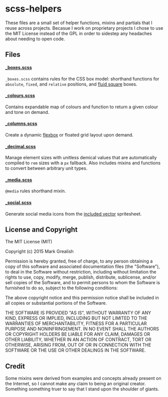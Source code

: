 # scss-helpers
These files are a small set of helper functions, mixins and partials that I reuse across projects. Becasue I work on proprietary projects I chose to use the MIT License instead of the GPL in order to sidestep any headaches about needing to open code. 

## Files
#### [\_boxes.scss](/_boxes.scss)
`_boxes.scss` contains rules for the CSS box model: shorthand functions for `absolute`, `fixed`, and `relative` positions, and [fluid square](http://absolide.tumblr.com/post/7317210512/full-css-fluid-squares) boxes.

#### [\_colours.scss](/_colours.scss)
Contains expandable map of colours and function to return a given colour and tone on demand.

#### [\_columns.scss](/_columns.scss)
Create a dynamic [flexbox](https://css-tricks.com/snippets/css/a-guide-to-flexbox/) or floated grid layout upon demand. 

#### [\_decimal.scss](/_decimal.scss)
Manage element sizes with unitless demical values that are automatically compiled to `rem` sizes with a `px` fallback. Also includes mixins and functions to convert between arbitrary unit types. 

#### [\_media.scss](/_media.scss)
`@media` rules shorthand mixin.

#### [\_social.scss](/_social.scss)
Generate social media icons from the [included vector](https://github.com/bhalash/scss-helpers/tree/master/assets/svg) spritesheet.

## License and Copyright
The MIT License (MIT)

Copyright (c) 2015 Mark Grealish

Permission is hereby granted, free of charge, to any person obtaining a copy
of this software and associated documentation files (the "Software"), to deal
in the Software without restriction, including without limitation the rights
to use, copy, modify, merge, publish, distribute, sublicense, and/or sell
copies of the Software, and to permit persons to whom the Software is
furnished to do so, subject to the following conditions:

The above copyright notice and this permission notice shall be included in
all copies or substantial portions of the Software.

THE SOFTWARE IS PROVIDED "AS IS", WITHOUT WARRANTY OF ANY KIND, EXPRESS OR
IMPLIED, INCLUDING BUT NOT LIMITED TO THE WARRANTIES OF MERCHANTABILITY,
FITNESS FOR A PARTICULAR PURPOSE AND NONINFRINGEMENT. IN NO EVENT SHALL THE
AUTHORS OR COPYRIGHT HOLDERS BE LIABLE FOR ANY CLAIM, DAMAGES OR OTHER
LIABILITY, WHETHER IN AN ACTION OF CONTRACT, TORT OR OTHERWISE, ARISING FROM,
OUT OF OR IN CONNECTION WITH THE SOFTWARE OR THE USE OR OTHER DEALINGS IN
THE SOFTWARE.

## Credit
Some mixins were derived from examples and concepts already present on the Internet, so I cannot make any claim to being an original creator. Something something truer to say that I stand upon the shoulder of giants.
